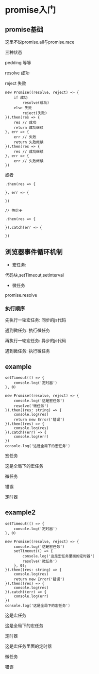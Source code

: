 # promise入门

## promise基础

这里不说promise.all与promise.race

三种状态

pedding 等等

resolve 成功

reject 失败

```
new Promise((resolve, reject) => {
    if 成功
        resolve(成功)
    else 失败
        reject(失败)
}).then(res => {
    res // 成功
    return 成功继续
}, err => {
    err // 失败
    return 失败继续
}).then(res => {
    res // 成功继续
}, err => {
    err // 失败继续
})
```

或者

```
.then(res => {

}, err => {

})

// 等价于

.then(res => {

}).catch(err => {

})
```
## 浏览器事件循环机制

* 宏任务:

代码块,setTimeout,setInterval

* 微任务

promise.resolve

### 执行顺序

先执行一轮宏任务: 同步的js代码

遇到微任务: 执行微任务

再执行一轮宏任务: 异步的js代码

遇到微任务: 执行微任务


## example

```
setTimeout(() => {
    console.log('定时器')
}, 0)

new Promise((resolve, reject) => {
    console.log('这是宏任务')
    resolve('微任务')
}).then((res: string) => {
    console.log(res)
    return new Error('错误')
}).then((res) => {
    console.log(res)
}).catch((err) => {
    console.log(err)
})
console.log('这是全局下的宏任务')
```

宏任务

这是全局下的宏任务

微任务

错误

定时器

## example2

```
setTimeout(() => {
    console.log('定时器')
}, 0)

new Promise((resolve, reject) => {
    console.log('这是宏任务')
    setTimeout(() => {
        console.log('这是宏任务里面的定时器')
        resolve('微任务')
    }, 0);
}).then((res: string) => {
    console.log(res)
    return new Error('错误')
}).then((res) => {
    console.log(res)
}).catch((err) => {
    console.log(err)
})
console.log('这是全局下的宏任务')
```

这是宏任务

这是全局下的宏任务

定时器

这是宏任务里面的定时器

微任务

错误